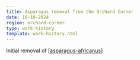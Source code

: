```yaml
---
title: Asparagus removal from the Orchard Corner
date: 10-10-2024
region: orchard-corner
type: work-history
template: work-history.html
---
```



Initial removal of [[asparagus-africanus]]


[//begin]: # "Autogenerated link references for markdown compatibility"
[asparagus-africanus]: ../../plants/asparagus-africanus "Asparagus africanus (Climbing asparagus fern)"
[//end]: # "Autogenerated link references"